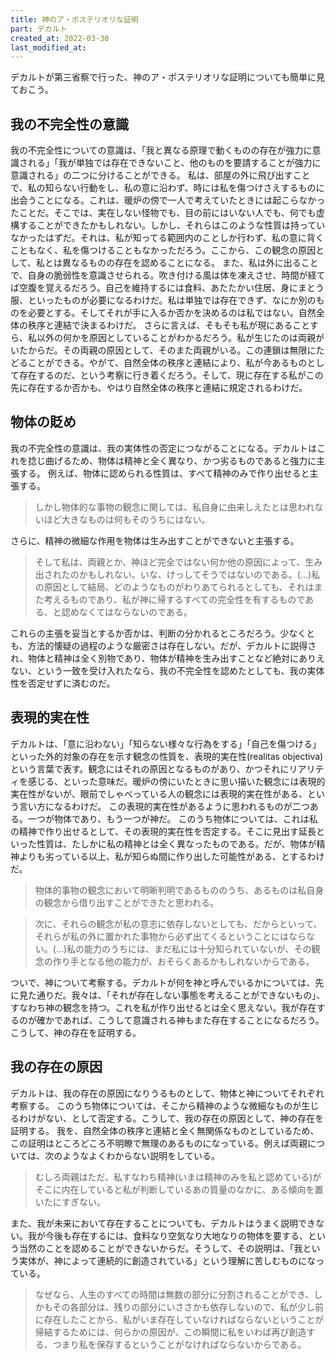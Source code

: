 ```yaml
---
title: 神のア・ポステリオリな証明
part: デカルト
created_at: 2022-03-30
last_modified_at: 
---
```

デカルトが第三省察で行った、神のア・ポステリオリな証明についても簡単に見ておこう。

## 我の不完全性の意識

我の不完全性についての意識は、「我と異なる原理で動くものの存在が強力に意識される」「我が単独では存在できないこと、他のものを要請することが強力に意識される」の二つに分けることができる。
私は、部屋の外に飛び出すことで、私の知らない行動をし、私の意に沿わず、時には私を傷つけさえするものに出会うことになる。これは、暖炉の傍で一人で考えていたときには起こらなかったことだ。そこでは、実在しない怪物でも、目の前にはいない人でも、何でも虚構することができたかもしれない。しかし、それらはこのような性質は持っていなかったはずだ。それは、私が知ってる範囲内のことしか行わず、私の意に背くこともなく、私を傷つけることもなかっただろう。ここから、この観念の原因として、私とは異なるものの存在を認めることになる。
また、私は外に出ることで、自身の脆弱性を意識させられる。吹き付ける風は体を凍えさせ、時間が経てば空腹を覚えるだろう。自己を維持するには食料、あたたかい住居、身にまとう服、といったものが必要になるわけだ。私は単独では存在できず、なにか別のものを必要とする。そしてそれが手に入るか否かを決めるのは私ではない。自然全体の秩序と連結で決まるわけだ。
さらに言えば、そもそも私が現にあることすら、私以外の何かを原因としていることがわかるだろう。私が生じたのは両親がいたからだ。その両親の原因として、そのまた両親がいる。この連鎖は無限にたどることができる。やがて、自然全体の秩序と連結により、私が今あるものとして存在するのだ、という考察に行き着くだろう。そして、現に存在する私がこの先に存在するか否かも、やはり自然全体の秩序と連結に規定されるわけだ。

## 物体の貶め

我の不完全性の意識は、我の実体性の否定につながることになる。デカルトはこれを捻じ曲げるため、物体は精神と全く異なり、かつ劣るものであると強力に主張する。
例えば、物体に認められる性質は、すべて精神のみで作り出せると主張する。

>しかし物体的な事物の観念に関しては、私自身に由来しえたとは思われないほど大きなものは何もそのうちにはない。

さらに、精神の微細な作用を物体は生み出すことができないと主張する。

>そして私は、両親とか、神ほど完全ではない何か他の原因によって、生み出されたのかもしれない。いな、けっしてそうではないのである。(...)私の原因として結局、どのようなものがわりあてられるとしても、それはまた考えるものであり、私が神に帰するすべての完全性を有するものである、と認めなくてはならないのである。

これらの主張を妥当とするか否かは、判断の分かれるところだろう。少なくとも、方法的懐疑の過程のような厳密さは存在しない。だが、デカルトに説得され、物体と精神は全く別物であり、物体が精神を生み出すことなど絶対にありえない、という一致を受け入れたなら、我の不完全性を認めたとしても、我の実体性を否定せずに済むのだ。

## 表現的実在性

デカルトは、「意に沿わない」「知らない様々な行為をする」「自己を傷つける」といった外的対象の存在を示す観念の性質を、表現的実在性(realitas objectiva)という言葉で表す。観念にはそれの原因となるものがあり、かつそれにリアリティを感じる、といった意味だ。暖炉の傍にいたときに思い描いた観念には表現的実在性がないが、眼前でしゃべっている人の観念には表現的実在性がある、という言い方になるわけだ。
この表現的実在性があるように思われるものが二つある。一つが物体であり、もう一つが神だ。
このうち物体については、これは私の精神で作り出せるとして、その表現的実在性を否定する。そこに見出す延長といった性質は、たしかに私の精神とは全く異なったものである。だが、物体が精神よりも劣っている以上、私が知らぬ間に作り出した可能性がある、とするわけだ。

>物体的事物の観念において明晰判明であるもののうち、あるものは私自身の観念から借り出すことができたと思われる。

>次に、それらの観念が私の意志に依存しないとしても、だからといって、それらが私の外に置かれた事物から必ず出てくるということにはならない。(...)私の能力のうちには、まだ私には十分知られていないが、その観念の作り手となる他の能力が、おそらくあるかもしれないからである。

ついで、神について考察する。デカルトが何を神と呼んでいるかについては、先に見た通りだ。我々は、「それが存在しない事態を考えることができないもの」、すなわち神の観念を持つ。これを私が作り出せるとは全く思えない。我が存在するのが確かであれば、こうして意識される神もまた存在することになるだろう。こうして、神の存在を証明する。

## 我の存在の原因

デカルトは、我の存在の原因になりうるものとして、物体と神についてそれぞれ考察する。
このうち物体については、そこから精神のような微細なものが生じるわけがない、として否定する。こうして、我の存在の原因として、神の存在を証明する。
我を、自然全体の秩序と連結と全く無関係なものとしているため、この証明はところどころ不明瞭で無理のあるものになっている。例えば両親については、次のようなよくわからない説明をしている。

>むしろ両親はただ、私すなわち精神(いまは精神のみを私と認めている)がそこに内在していると私が判断しているあの質量のなかに、ある傾向を置いたにすぎない。

また、我が未来において存在することについても、デカルトはうまく説明できない。我が今後も存在するには、食料なり空気なり大地なりの物体を要する、という当然のことを認めることができないからだ。そうして、その説明は、「我という実体が、神によって連続的に創造されている」という理解に苦しむものになっている。

>なぜなら、人生のすべての時間は無数の部分に分割されることができ、しかもその各部分は、残りの部分にいささかも依存しないので、私が少し前に存在したことから、私がいま存在していなければならないということが帰結するためには、何らかの原因が、この瞬間に私をいわば再び創造する、つまり私を保存するということがなければならないからである。
